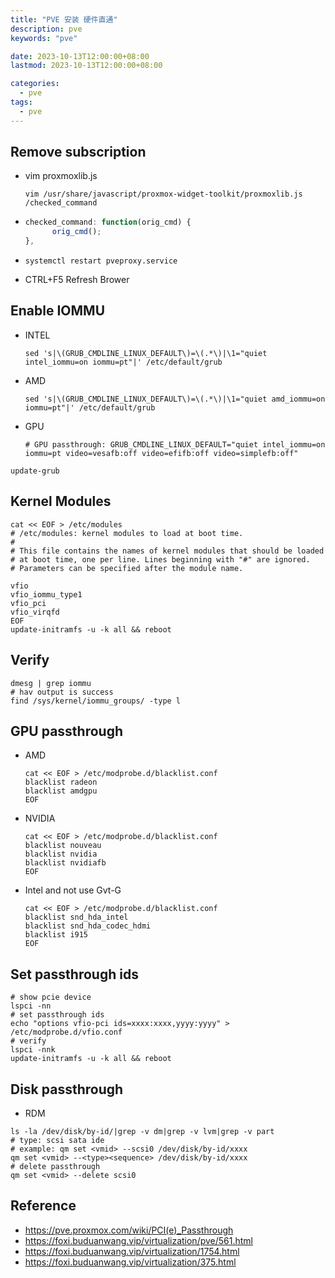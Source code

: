 ```yaml
---
title: "PVE 安装 硬件直通"
description: pve
keywords: "pve"

date: 2023-10-13T12:00:00+08:00
lastmod: 2023-10-13T12:00:00+08:00

categories:
  - pve
tags: 
  - pve
---
```


## Remove subscription
  - vim proxmoxlib.js
    ```shell
    vim /usr/share/javascript/proxmox-widget-toolkit/proxmoxlib.js
    /checked_command
    ```
  - ```js
    checked_command: function(orig_cmd) {
		  orig_cmd();
    },
    ```
  - ```shell
    systemctl restart pveproxy.service
    ```
  - CTRL+F5 Refresh Brower
## Enable IOMMU 
- INTEL
  ```shell
  sed 's|\(GRUB_CMDLINE_LINUX_DEFAULT\)=\(.*\)|\1="quiet intel_iommu=on iommu=pt"|' /etc/default/grub
  ```
- AMD
  ```shell
  sed 's|\(GRUB_CMDLINE_LINUX_DEFAULT\)=\(.*\)|\1="quiet amd_iommu=on iommu=pt"|' /etc/default/grub
  ```
- GPU
  ```shell
  # GPU passthrough: GRUB_CMDLINE_LINUX_DEFAULT="quiet intel_iommu=on iommu=pt video=vesafb:off video=efifb:off video=simplefb:off"
  ```
```shell
update-grub
```
## Kernel Modules
```shell
cat << EOF > /etc/modules
# /etc/modules: kernel modules to load at boot time.
#
# This file contains the names of kernel modules that should be loaded
# at boot time, one per line. Lines beginning with "#" are ignored.
# Parameters can be specified after the module name.

vfio
vfio_iommu_type1
vfio_pci
vfio_virqfd
EOF
update-initramfs -u -k all && reboot
```
## Verify
```shell
dmesg | grep iommu
# hav output is success
find /sys/kernel/iommu_groups/ -type l
```
## GPU passthrough
  - AMD
    ```shell
    cat << EOF > /etc/modprobe.d/blacklist.conf 
    blacklist radeon
    blacklist amdgpu
    EOF
    ```
  - NVIDIA
    ```shell
    cat << EOF > /etc/modprobe.d/blacklist.conf 
    blacklist nouveau
    blacklist nvidia
    blacklist nvidiafb
    EOF
    ```
  - Intel and not use Gvt-G
    ```shell
    cat << EOF > /etc/modprobe.d/blacklist.conf 
    blacklist snd_hda_intel
    blacklist snd_hda_codec_hdmi
    blacklist i915
    EOF    
    ```
## Set passthrough ids
```shell
# show pcie device
lspci -nn
# set passthrough ids
echo "options vfio-pci ids=xxxx:xxxx,yyyy:yyyy" > /etc/modprobe.d/vfio.conf
# verify
lspci -nnk
update-initramfs -u -k all && reboot
```
## Disk passthrough
  - RDM
  ```shell
  ls -la /dev/disk/by-id/|grep -v dm|grep -v lvm|grep -v part
  # type: scsi sata ide
  # example: qm set <vmid> --scsi0 /dev/disk/by-id/xxxx
  qm set <vmid> --<type><sequence> /dev/disk/by-id/xxxx
  # delete passthrough
  qm set <vmid> --delete scsi0
  ```
## Reference
  - https://pve.proxmox.com/wiki/PCI(e)_Passthrough
  - https://foxi.buduanwang.vip/virtualization/pve/561.html
  - https://foxi.buduanwang.vip/virtualization/1754.html
  - https://foxi.buduanwang.vip/virtualization/375.html
